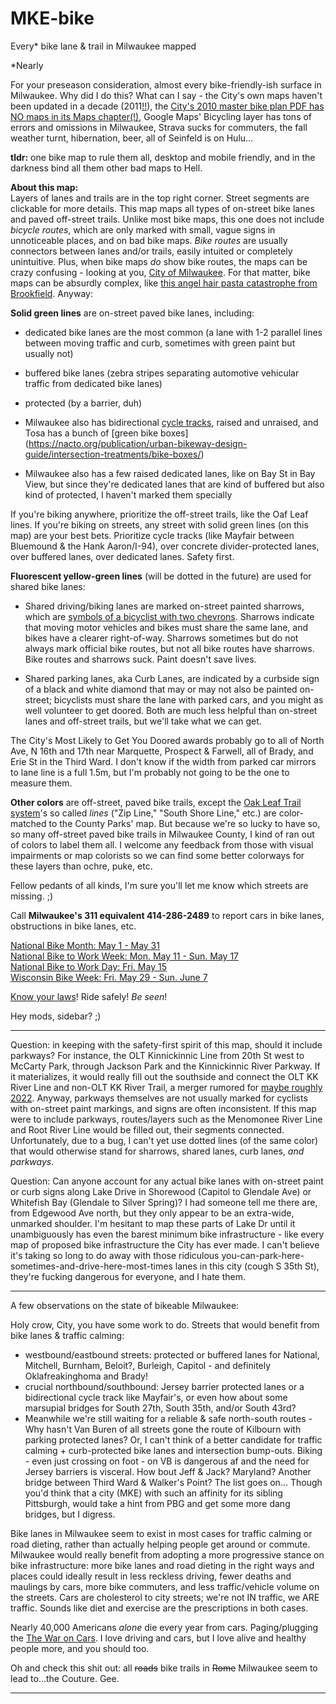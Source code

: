 # MKE-bike
Every* bike lane & trail in Milwaukee mapped

*Nearly

For your preseason consideration, almost every bike-friendly-ish surface in Milwaukee. Why did I do this? What can I say - the City's own maps haven't been updated in a decade (2011[!!](https://city.milwaukee.gov/Milwaukee-by-Bike/maps.htm#.XjyFSjNKiM8)), the [City's 2010 master bike plan PDF has NO maps in its Maps chapter(!)](https://city.milwaukee.gov/ImageLibrary/Groups/cityBikePed/MilwaukeebyBike2010-Plan.pdf), Google Maps' Bicycling layer has tons of errors and omissions in Milwaukee, Strava sucks for commuters, the fall weather turnt, hibernation, beer, all of Seinfeld is on Hulu... 

**tldr:** one bike map to rule them all, desktop and mobile friendly, and in the darkness bind all them other bad maps to Hell. 

**About this map:**  
Layers of lanes and trails are in the top right corner. Street segments are clickable for more details. This map maps all types of on-street bike lanes and paved off-street trails. Unlike most bike maps, this one does not include *bicycle routes*, which are only marked with small, vague signs in unnoticeable places, and on bad bike maps. *Bike routes* are usually connectors between lanes and/or trails, easily intuited or completely unintuitive. Plus, when bike maps *do* show bike routes, the maps can be crazy confusing - looking at you, [City of Milwaukee](https://city.milwaukee.gov/Milwaukee-by-Bike/maps.htm#.XjyFSjNKiM8). For that matter, bike maps can be absurdly complex, like [this angel hair pasta catastrophe from Brookfield](https://www.ci.brookfield.wi.us/DocumentCenter/View/1362/pedestrian_bike_path_map?bidId=). Anyway:

**Solid green lines** are on-street paved bike lanes, including:  

* dedicated bike lanes are the most common (a lane with 1-2 parallel lines between moving traffic and curb, sometimes with green paint but usually not)

* buffered bike lanes (zebra stripes separating automotive vehicular traffic from dedicated bike lanes)  

* protected (by a barrier, duh)

* Milwaukee also has bidirectional [cycle tracks](https://nacto.org/publication/urban-bikeway-design-guide/cycle-tracks/raised-cycle-tracks/), raised and unraised, and Tosa has a bunch of [green bike boxes]
(https://nacto.org/publication/urban-bikeway-design-guide/intersection-treatments/bike-boxes/)

* Milwaukee also has a few raised dedicated lanes, like on Bay St in Bay View, but since they're dedicated lanes that are kind of buffered but also kind of protected, I haven't marked them specially

If you're biking anywhere, prioritize the off-street trails, like the Oaf Leaf lines. If you're biking on streets, any street with solid green lines (on this map) are your best bets. Prioritize cycle tracks (like Mayfair between Bluemound & the Hank Aaron/I-94), over concrete divider-protected lanes, over buffered lanes, over dedicated lanes. Safety first.

**Fluorescent yellow-green lines** (will be dotted in the future) are used for shared bike lanes:

* Shared driving/biking lanes are marked on-street painted sharrows, which are [symbols of a bicyclist with two chevrons](https://www.bicycling.com/news/a20044419/what-are-sharrows-used-for/). Sharrows indicate that moving motor vehicles and bikes must share the same lane, and bikes have a clearer right-of-way. Sharrows sometimes but do not always mark official bike routes, but not all bike routes have sharrows. Bike routes and sharrows suck. Paint doesn't save lives.

* Shared parking lanes, aka Curb Lanes, are indicated by a curbside sign of a black and white diamond that may or may not also be painted on-street; bicyclists must share the lane with parked cars, and you might as well volunteer to get doored. Both are much less helpful than on-street lanes and off-street trails, but we'll take what we can get.

The City's Most Likely to Get You Doored awards probably go to all of North Ave, N 16th and 17th near Marquette, Prospect & Farwell, all of Brady, and Erie St in the Third Ward. I don't know if the width from parked car mirrors to lane line is a full 1.5m, but I'm probably not going to be the one to measure them.

**Other colors** are off-street, paved bike trails, except the [Oak Leaf Trail system](https://county.milwaukee.gov/County-Files/Parks-Department/Photo-Gallery/Explore/Trails/OLT-System-map-0619.pdf)'s so called *lines* ("Zip Line," "South Shore Line," etc.) are color-matched to the County Parks' map. But because we're so lucky to have so, so many off-street paved bike trails in Milwaukee County, I kind of ran out of colors to label them all. I welcome any feedback from those with visual impairments or map colorists so we can find some better colorways for these layers than ochre, puke, etc.

Fellow pedants of all kinds, I'm sure you'll let me know which streets are missing. ;)

Call **Milwaukee's 311 equivalent 414-286-2489** to report cars in bike lanes, obstructions in bike lanes, etc.

[National Bike Month: May 1 - May 31  
National Bike to Work Week: Mon. May 11 - Sun. May 17  
National Bike to Work Day: Fri. May 15](https://bikeleague.org/bikemonth)  
[Wisconsin Bike Week: Fri. May 29 - Sun. June 7](https://wisconsinbikefed.org/events/wisconsin-bike-week/)  

[Know your laws](https://old.reddit.com/r/MiltownBiking/comments/f9gnh9/know_your_laws/)! Ride safely! *Be seen*!

Hey mods, sidebar? ;)

----------------------------------------------------------------------------------------------------------------

Question: in keeping with the safety-first spirit of this map, should it include parkways? For instance, the OLT Kinnickinnic Line from 20th St west to McCarty Park, through Jackson Park and the Kinnickinnic River Parkway. If it materializes, it would really fill out the southside and connect the OLT KK River Line and non-OLT KK River Trail, a merger rumored for [maybe roughly 2022](https://www.railstotrails.org/trailblog/2015/january/13/wisconsins-kinnickinnic-river-trail/). Anyway, parkways themselves are not usually marked for cyclists with on-street paint markings, and signs are often inconsistent. If this map were to include parkways, routes/layers such as the Menomonee River Line and Root River Line would be filled out, their segments connected. Unfortunately, due to a bug, I can't yet use dotted lines (of the same color) that would otherwise stand for sharrows, shared lanes, curb lanes, *and parkways*.

Question: Can anyone account for any actual bike lanes with on-street paint or curb signs along Lake Drive in Shorewood (Capitol to Glendale Ave) or Whitefish Bay (Glendale to Silver Spring)? I had someone tell me there are, from Edgewood Ave north, but they only appear to be an extra-wide, unmarked shoulder. I'm hesitant to map these parts of Lake Dr until it unambiguously has even the barest minimum bike infrastructure - like every map of proposed bike infrastructure the City has ever made. I can't believe it's taking so long to do away with those ridiculous you-can-park-here-sometimes-and-drive-here-most-times lanes in this city (cough S 35th St), they're fucking dangerous for everyone, and I hate them.

----------------------------------------------------------------------------------------------------------------

A few observations on the state of bikeable Milwaukee: 

Holy crow, City, you have some work to do. Streets that would benefit from bike lanes & traffic calming:  
* westbound/eastbound streets: protected or buffered lanes for National, Mitchell, Burnham, Beloit?, Burleigh, Capitol - and definitely Oklafreakinghoma and Brady!  
* crucial northbound/southbound: Jersey barrier protected lanes or a bidirectional cycle track like Mayfair's, or even how about some marsupial bridges for South 27th, South 35th, and/or South 43rd?  
* Meanwhile we're still waiting for a reliable & safe north-south routes - Why hasn't Van Buren of all streets gone the route of Kilbourn with parking protected lanes? Or, I can't think of a better candidate for traffic calming + curb-protected bike lanes and intersection bump-outs. Biking - even just crossing on foot - on VB is dangerous af and the need for Jersey barriers is visceral. How bout Jeff & Jack? Maryland? Another bridge between Third Ward & Walker's Point? The list goes on... Though you'd think that a city (MKE) with such an affinity for its sibling Pittsburgh, would take a hint from PBG and get some more dang bridges, but I digress.

Bike lanes in Milwaukee seem to exist in most cases for traffic calming or road dieting, rather than actually helping people get around or commute. Milwaukee would really benefit from adopting a more progressive stance on bike infrastructure: more bike lanes and road dieting in the right ways and places could ideally result in less reckless driving, fewer deaths and maulings by cars, more bike commuters, and less traffic/vehicle volume on the streets. Cars are cholesterol to city streets; we're not IN traffic, we ARE traffic. Sounds like diet and exercise are the prescriptions in both cases.

Nearly 40,000 Americans *alone* die every year from cars. Paging/plugging the [The War on Cars](www.thewaroncars.org). I love driving and cars, but I love alive and healthy people more, and you should too.

Oh and check this shit out: all ~~roads~~ bike trails in ~~Rome~~ Milwaukee seem to lead to...the Couture. Gee. 

------------------------------------------------------------------------------------------------------------------

